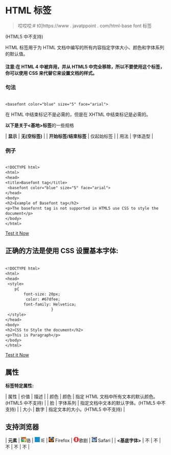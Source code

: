 # HTML <basefont>标签

> 哎哎哎:# t0]https://www . javatppoint . com/html-base font 标签

(HTML5 中不支持)

HTML <basefont>标签用于为 HTML 文档中编写的所有内容指定字体大小、颜色和字体系列的默认值。

#### 注意:<basefont>在 HTML 4 中被弃用，并从 HTML5 中完全移除，所以不要使用这个标签，你可以使用 CSS 来代替它来设置文档的样式。

### 句法

```

<basefont color="blue" size="5" face="arial">

```

在 HTML 中结束标记不是必需的，但是在 XHTML 中结束标记是必需的。

**以下是关于<基地>标签**的一些规格

| **显示** | **无(空标签)** |
| **开始标签/结束标签** | 仅起始标签 |
| 用法 | 字体造型 |

### 例子

```

<!DOCTYPE html>
<html>
<head>
<title>Basefont tag</title>
 <basefont color="blue" size="5" face="arial">
</head>
<body> 
<h2>Example of Basefont tag</h2>
<p>The basefornt tag is not supported in HTML5 use CSS to style the document</p>
</body>
</html>

```

[Test it Now](https://www.javatpoint.com/oprweb/test.jsp?filename=HTMLbasefonttag)

## 正确的方法是使用 CSS 设置基本字体:

```

<!DOCTYPE html>
<html>
<head>
 <style>
 	p{
 	    font-size: 20px;
 	     color: #67dfee;
 	    font-family: Helvetica;
                    }
 </style>
</head>
<body>
<h2>CSS to Style the document</h2>
<p>This is Paragraph</p>
</body>
</html>

```

[Test it Now](https://www.javatpoint.com/oprweb/test.jsp?filename=HTMLbasefonttag2)

## 属性

**标签特定属性:**

| 属性 | 价值 | 描述 |
| 颜色 | 颜色 | 指定 HTML 文档中所有文本的默认颜色。(HTML5 中不支持) |
| 脸 | 字体系列 | 指定文档中文本的默认字体。(HTML5 中不支持) |
| 大小 | 数字 | 指定文本的大小。(HTML5 中不支持) |

## 支持浏览器

| **元素** | ![chrome browser](img/4fbdc93dc2016c5049ed108e7318df19.png)铬 | ![ie browser](img/83dd23df1fe8373fd5bf054b2c1dd88b.png) IE | ![firefox browser](img/4f001fff393888a8a807ed29b28145d1.png) Firefox | ![opera browser](img/6cad4a592cc69a052056a0577b4aac65.png)歌剧 | ![safari browser](img/a0f6a9711a92203c5dc5c127fe9c9fca.png) Safari |
| **<基底字体>** | 不 | 不 | 不 | 不 | 不 |